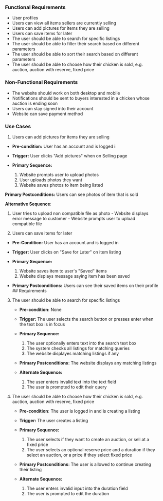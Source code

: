 ### Functional Requirements
- User profiles
- Users can view all items sellers are currently selling 
- Users can add pictures for items they are selling
- Users can save items for later
- The user should be able to search for specific listings
- The user should be able to filter their search based on different parameters
- The user should be able to sort their search based on different parameters
- The user should be able to choose how their chicken is sold, e.g. auction, auction with reserve, fixed price

### Non-Functional Requirements
- The website should work on both desktop and mobile
- Notifications should be sent to buyers interested in a chicken whose auction is ending soon
- Users can stay signed into their account
- Website can save payment method

### Use Cases
1. Users can add pictures for items they are selling
  - **Pre-condition:** User has an account and is logged i

  - **Trigger:** User clicks "Add pictures" when on Selling page

  - **Primary Sequence:**
    1. Website prompts user to upload photos
    2. User uploads photos they want
    3. Website saves photos to item being listed 

  **Primary Postconditions:** Users can see photos of item that is sold
  
  **Alternative Sequence:**
  1. User tries to upload non compatible file as photo
    - Website displays error message to customer
    - Website prompts user to upload compatible file

2. Users can save items for later
  - **Pre-Condition:** User has an account and is logged in

  - **Trigger:** User clicks on "Save for Later" on item listing

  - **Primary Sequence:**
    1. Website saves item to user's "Saved" items
    2. Website displays message saying item has been saved  

  - **Primary Postconditions:** Users can see their saved items on their profile ## Requirements

3. The user should be able to search for specific listings
	- **Pre-condition:** None
	
	- **Trigger:** The user selects the search button or presses enter when the text box is in focus
	
	- **Primary Sequence:**
	  1. The user optionally enters text into the search text box
	  2. The system checks all listings for matching queries
	  3. The website displayes matching listings if any
	
	- **Primary Postconditions:** The website displays any matching listings 
	
	- **Alternate Sequence:**
	  1. The user enters invalid text into the text field
	  2. The user is prompted to edit their query

4. The user should be able to choose how their chicken is sold, e.g. auction, auction with reserve, fixed price
   - **Pre-condition:** The user is logged in and is creating a listing
	
	- **Trigger:** The user creates a listing
	
	- **Primary Sequence:**
	  1. The user selects if they want to create an auction, or sell at a fixed price
	  2. The user selects an optional reserve price and a duration if they select an auction, or a price if they select fixed price
	
	- **Primary Postconditions:** The user is allowed to continue creating their listing 
	
	- **Alternate Sequence:**
	  1. The user enters invalid input into the duration field
	  2. The user is prompted to edit the duration

